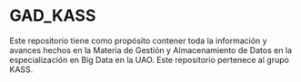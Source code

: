 # GAD_KASS
Este repositorio tiene como propósito contener toda la información y avances hechos en la Materia de Gestión y Almacenamiento de Datos en la especialización en Big Data en la UAO. Este repositorio pertenece al grupo KASS.

